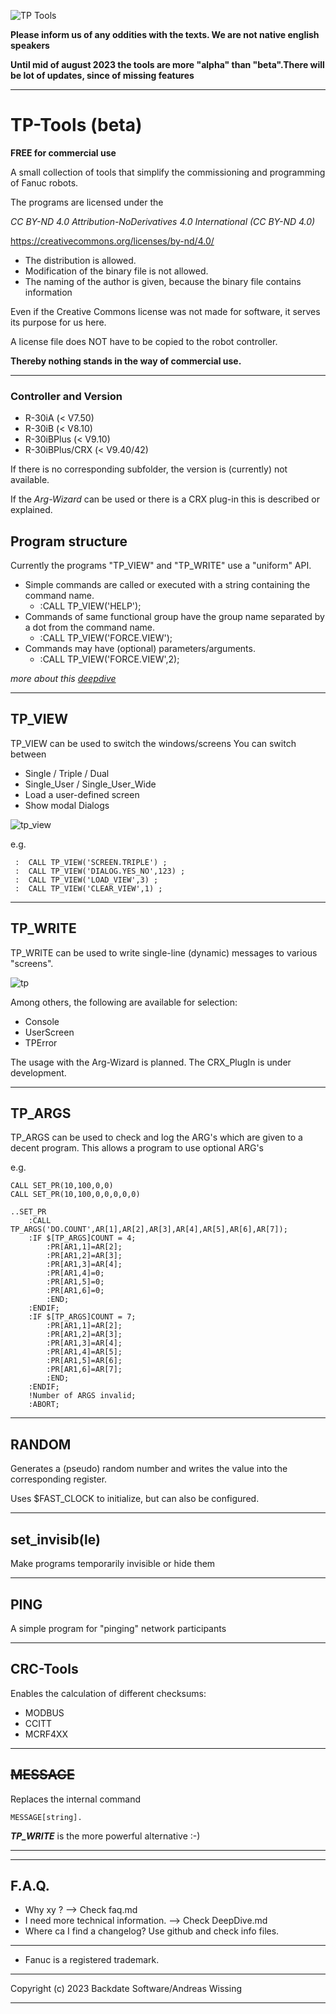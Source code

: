 ![TP Tools](./assets/tp-tools.png)

**Please inform us of any oddities with the texts. We are not native english speakers** 

**Until mid of august 2023 the tools are more "alpha" than "beta".There will be lot of updates, since of missing features** 

---

# TP-Tools (beta)

**FREE for commercial use**

A small collection of tools that simplify the commissioning and programming of Fanuc robots.

The programs are licensed under the

*CC BY-ND 4.0 Attribution-NoDerivatives 4.0 International (CC BY-ND 4.0)*


https://creativecommons.org/licenses/by-nd/4.0/

- The distribution is allowed.
- Modification of the binary file is not allowed.
- The naming of the author is given, because the binary file contains information

Even if the Creative Commons license was not made for software, it serves its purpose for us here.

A license file does NOT have to be copied to the robot controller.

**Thereby nothing stands in the way of commercial use.**

---
### Controller and Version

- R-30iA (< V7.50)
- R-30iB (< V8.10)
- R-30iBPlus (< V9.10)
- R-30iBPlus/CRX (< V9.40/42)

If there is no corresponding subfolder, the version is (currently) not available.

If the *Arg-Wizard* can be used or there is a CRX plug-in this is described or explained.

## Program structure
Currently the programs "TP_VIEW" and "TP_WRITE" use a "uniform" API.

- Simple commands are called or executed with a string containing the command name.
  - :CALL TP_VIEW('HELP');
- Commands of same functional group have the  group name separated by a dot from the command name.
  - :CALL TP_VIEW('FORCE.VIEW');
- Commands may have (optional) parameters/arguments.
  - :CALL TP_VIEW('FORCE.VIEW',2);

*more about this  [deepdive](/.DeepDive.md)*

---
## TP_VIEW

TP_VIEW can be used to switch the windows/screens
You can switch between
- Single / Triple / Dual
- Single_User / Single_User_Wide
- Load a user-defined screen
- Show modal Dialogs


![tp_view](./assets/TP_VIEW_Example1.gif)


e.g.
```
 :  CALL TP_VIEW('SCREEN.TRIPLE') ;
 :  CALL TP_VIEW('DIALOG.YES_NO',123) ;
 :  CALL TP_VIEW('LOAD_VIEW',3) ;
 :  CALL TP_VIEW('CLEAR_VIEW',1) ;
```
---
## TP_WRITE

TP_WRITE can be used to write single-line (dynamic) messages to various "screens".


![tp](./assets/Werbung1.gif)

Among others, the following are available for selection:

  - Console
  - UserScreen
  - TPError

The usage with the Arg-Wizard is planned.
The CRX_PlugIn is  under development.


---

## TP_ARGS

TP_ARGS can be used to check and log the ARG's which are given to a decent program. 
This allows a program to use optional ARG's

e.g.
```
CALL SET_PR(10,100,0,0)
CALL SET_PR(10,100,0,0,0,0,0)

..SET_PR
    :CALL TP_ARGS('DO.COUNT',AR[1],AR[2],AR[3],AR[4],AR[5],AR[6],AR[7]);
    :IF $[TP_ARGS]COUNT = 4;
        :PR[AR1,1]=AR[2];
        :PR[AR1,2]=AR[3];
        :PR[AR1,3]=AR[4];
        :PR[AR1,4]=0;
        :PR[AR1,5]=0;
        :PR[AR1,6]=0;
        :END;
    :ENDIF;
    :IF $[TP_ARGS]COUNT = 7;
        :PR[AR1,1]=AR[2];
        :PR[AR1,2]=AR[3];
        :PR[AR1,3]=AR[4];
        :PR[AR1,4]=AR[5];
        :PR[AR1,5]=AR[6];
        :PR[AR1,6]=AR[7];
        :END;
    :ENDIF;
    !Number of ARGS invalid;
    :ABORT;

```

---


## RANDOM


Generates a (pseudo) random number and writes the value into the corresponding register.

Uses $FAST_CLOCK to initialize, but can also be configured.

---
## set_invisib(le)


Make programs temporarily invisible or hide them
  
 ---

## PING


A simple program for "pinging" network participants


---


## CRC-Tools


Enables the calculation of different checksums:
  
  - MODBUS
  - CCITT
  - MCRF4XX

---

## ~~MESSAGE~~


Replaces the internal command

    MESSAGE[string].


***TP_WRITE*** is the more powerful alternative :-)

---
---
## F.A.Q.

- Why xy ? --> Check  faq.md
- I need more technical information. --> Check  DeepDive.md
- Where ca I find a changelog? Use github and check info files.

---

- Fanuc is a registered trademark. 

---

Copyright (c) 2023 Backdate Software/Andreas Wissing

---


